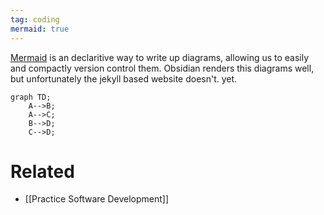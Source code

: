 ```yaml
---
tag: coding
mermaid: true
---
```


[Mermaid](https://mermaid.js.org/intro/n00b-syntaxReference.html) is an declaritive way to write up diagrams, allowing us to easily and compactly version control them. Obsidian renders this diagrams well, but unfortunately the jekyll based website doesn't. yet.

```mermaid
graph TD;
    A-->B;
    A-->C;
    B-->D;
    C-->D;
```

# Related
- [[Practice Software Development]]